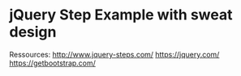 # jQuery Step Example with sweat design

Ressources: 
http://www.jquery-steps.com/
https://jquery.com/
https://getbootstrap.com/
